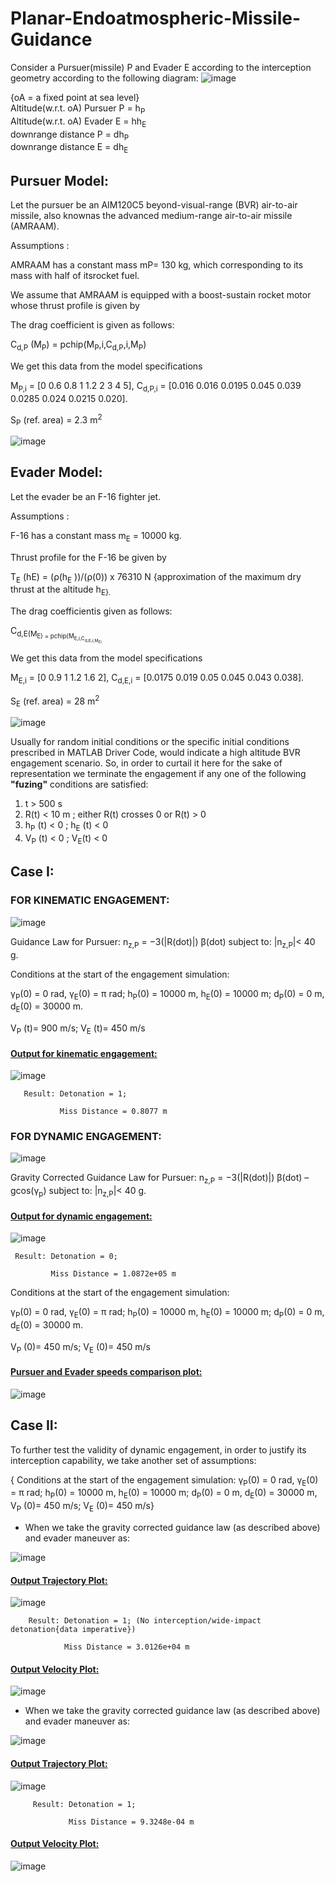 # Planar-Endoatmospheric-Missile-Guidance

Consider a Pursuer(missile) P and Evader E according to the interception geometry according to the following diagram:
![image](https://user-images.githubusercontent.com/86003669/210012410-5225b244-c085-4498-a38c-44cbca16a706.png)

{oA = a fixed point at sea level}\
Altitude(w.r.t. oA) Pursuer P = h<sub>P</sub>\
Altitude(w.r.t. oA) Evader E = hh<sub>E</sub>\
downrange distance P = dh<sub>P</sub>\
downrange distance E = dh<sub>E</sub> 


## Pursuer Model:

Let the pursuer be an AIM120C5 beyond-visual-range (BVR) air-to-air missile, also knownas the advanced medium-range air-to-air missile (AMRAAM).

Assumptions :

AMRAAM has a constant mass mP= 130 kg, which corresponding to its mass with half of itsrocket fuel.

We assume that AMRAAM is equipped with a boost-sustain rocket motor whose thrust profile is given by

The drag coefficient is given as follows:

C<sub>d,P</sub> (M<sub>P</sub>) = pchip(M<sub>P</sub>,i,C<sub>d,P</sub>,i,M<sub>P</sub>)

We get this data from the model specifications

M<sub>P,i</sub>  = [0 0.6 0.8 1 1.2 2 3 4 5],
C<sub>d,P,i</sub>  = [0.016 0.016 0.0195 0.045 0.039 0.0285 0.024 0.0215 0.020].

S<sub>P</sub>  (ref. area) = 2.3 m<sup>2

![image](https://user-images.githubusercontent.com/86003669/210036265-d3ecf97b-92ee-4ade-8225-236099a2b715.png)


## Evader Model:

Let the evader be an F-16 fighter jet.

Assumptions :

F-16 has a constant mass m<sub>E</sub>  = 10000 kg.

Thrust profile for the F-16 be given by

T<sub>E</sub>  (hE) = (ρ(h<sub>E</sub> ))/(ρ(0)) x 76310 N {approximation of the maximum dry thrust at the altitude h<sub>E}.

The drag coefficientis given as follows:

C<sub>d,E(M<sub>E) = pchip(M<sub>E,i,C<sub>d,E,i,M<sub>E)

We get this data from the model specifications

M<sub>E,i</sub>  = [0 0.9 1 1.2 1.6 2],
C<sub>d,E,i</sub>  = [0.0175 0.019 0.05 0.045 0.043 0.038].

S<sub>E</sub>  (ref. area) = 28 m<sup>2

![image](https://user-images.githubusercontent.com/86003669/210036236-26654863-25ff-4606-9ea5-b7fbd28268d2.png)

Usually for random initial conditions or the specific initial conditions prescribed in MATLAB Driver Code, would indicate a high altitude BVR engagement scenario. So, in order to curtail it here for the sake of representation we terminate the engagement if any one of the following **"fuzing"** conditions are satisfied:

1. t \> 500 s
2. R(t) \< 10 m ; either R(t) crosses 0 or ̇R(t) \> 0
3. h<sub>P</sub> (t) \< 0 ; h<sub>E</sub> (t) \< 0
4. V<sub>P</sub> (t) \< 0 ; V<sub>E</sub>(t) \< 0

## Case I:

### FOR KINEMATIC ENGAGEMENT:
 
![image](https://user-images.githubusercontent.com/86003669/210036184-9d2c4b2b-7c2c-4b96-846f-b6b495c58834.png)

Guidance Law for Pursuer: n<sub>z,P</sub> = −3(|R(dot)|) ̇β(dot) subject to: |n<sub>z,P</sub>|\< 40 g.

Conditions at the start of the engagement simulation:

γ<sub>P</sub>(0) = 0 rad, γ<sub>E</sub>(0) = π rad; h<sub>P</sub>(0) = 10000 m, h<sub>E</sub>(0) = 10000 m; d<sub>P</sub>(0) = 0 m, d<sub>E</sub>(0) = 30000 m.

V<sub>P</sub> (t)= 900 m/s; V<sub>E</sub> (t)= 450 m/s

#### <ins>Output for kinematic engagement:</ins>

![image](https://user-images.githubusercontent.com/86003669/210036193-8c821ecb-ef46-4b9b-bddb-4044f7f1a158.png)

       Result: Detonation = 1;

               Miss Distance = 0.8077 m

 
### FOR DYNAMIC ENGAGEMENT:
 
![image](https://user-images.githubusercontent.com/86003669/210036156-549a810b-5330-43f8-8c81-4242180aeb43.png)

Gravity Corrected Guidance Law for Pursuer: n<sub>z,P</sub> = −3(|R(dot)|) ̇β(dot) – gcos(γ<sub>p</sub>)  subject to: |n<sub>z,P</sub>|\< 40 g.

                                  
#### <ins>Output for dynamic engagement:</ins>

![image](https://user-images.githubusercontent.com/86003669/210036028-7bad912d-925d-4659-9949-a2b9e1a36175.png)


     Result: Detonation = 0;

             Miss Distance = 1.0872e+05 m

Conditions at the start of the engagement simulation:

γ<sub>P</sub>(0) = 0 rad, γ<sub>E</sub>(0) = π rad; h<sub>P</sub>(0) = 10000 m, h<sub>E</sub>(0) = 10000 m; d<sub>P</sub>(0) = 0 m, d<sub>E</sub>(0) = 30000 m.

V<sub>P</sub> (0)= 450 m/s; V<sub>E</sub> (0)= 450 m/s

 
#### <ins>Pursuer and Evader speeds comparison plot:</ins>

![image](https://user-images.githubusercontent.com/86003669/210035997-df57edae-c246-49bb-9daa-157eac67c6f5.png)

 
 
 

## Case II:

To further test the validity of dynamic engagement, in order to justify its interception capability, we take another set of assumptions:

{ Conditions at the start of the engagement simulation:
γ<sub>P</sub>(0) = 0 rad, γ<sub>E</sub>(0) = π rad; h<sub>P</sub>(0) = 10000 m, h<sub>E</sub>(0) = 10000 m; d<sub>P</sub>(0) = 0 m, d<sub>E</sub>(0) = 30000 m, V<sub>P</sub> (0)= 450 m/s; V<sub>E</sub> (0)= 450 m/s}

- When we take the gravity corrected guidance law (as described above) and evader maneuver as:

![image](https://user-images.githubusercontent.com/86003669/210035980-1b7805cb-5bd3-4466-8372-d3a6695ab556.png)

 
#### <ins> Output Trajectory Plot:</ins>

![image](https://user-images.githubusercontent.com/86003669/210035971-09947191-6001-44b2-9a26-50d0f35474dd.png)

        Result: Detonation = 1; (No interception/wide-impact detonation{data imperative})

                Miss Distance = 3.0126e+04 m


 
 
#### <ins> Output Velocity Plot:</ins>

![image](https://user-images.githubusercontent.com/86003669/210035957-6fde057d-d14f-405e-8461-e72e15d1319f.png)

- When we take the gravity corrected guidance law (as described above) and evader maneuver as:

![image](https://user-images.githubusercontent.com/86003669/210035948-f629d2a0-db64-46f0-b80e-3b634c0e464c.png)

#### <ins> Output Trajectory Plot:</ins>

![image](https://user-images.githubusercontent.com/86003669/210035940-fc720e7d-71f1-4b2a-8c16-b0dcd376324e.png)


         Result: Detonation = 1;

                 Miss Distance = 9.3248e-04 m

 
 
#### <ins> Output Velocity Plot:</ins>
![image](https://user-images.githubusercontent.com/86003669/210035914-012bbd49-99bf-41b8-be99-8598ed1477bc.png)
